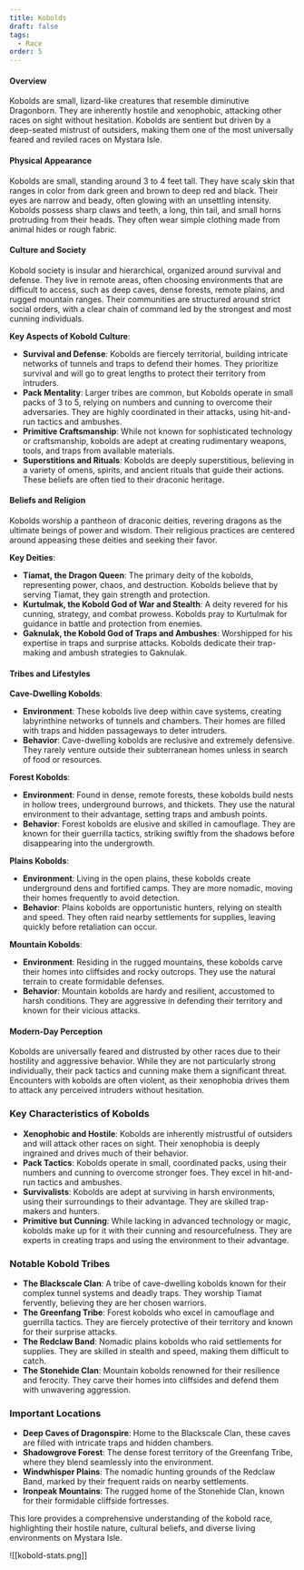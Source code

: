 ```yaml
---
title: Kobolds
draft: false
tags:
  - Race
order: 5
---
```

#### Overview

Kobolds are small, lizard-like creatures that resemble diminutive Dragonborn. They are inherently hostile and xenophobic, attacking other races on sight without hesitation. Kobolds are sentient but driven by a deep-seated mistrust of outsiders, making them one of the most universally feared and reviled races on Mystara Isle.

#### Physical Appearance

Kobolds are small, standing around 3 to 4 feet tall. They have scaly skin that ranges in color from dark green and brown to deep red and black. Their eyes are narrow and beady, often glowing with an unsettling intensity. Kobolds possess sharp claws and teeth, a long, thin tail, and small horns protruding from their heads. They often wear simple clothing made from animal hides or rough fabric.

#### Culture and Society

Kobold society is insular and hierarchical, organized around survival and defense. They live in remote areas, often choosing environments that are difficult to access, such as deep caves, dense forests, remote plains, and rugged mountain ranges. Their communities are structured around strict social orders, with a clear chain of command led by the strongest and most cunning individuals.

**Key Aspects of Kobold Culture**:

- **Survival and Defense**: Kobolds are fiercely territorial, building intricate networks of tunnels and traps to defend their homes. They prioritize survival and will go to great lengths to protect their territory from intruders.
- **Pack Mentality**: Larger tribes are common, but Kobolds operate in small packs of 3 to 5, relying on numbers and cunning to overcome their adversaries. They are highly coordinated in their attacks, using hit-and-run tactics and ambushes. 
- **Primitive Craftsmanship**: While not known for sophisticated technology or craftsmanship, kobolds are adept at creating rudimentary weapons, tools, and traps from available materials.
- **Superstitions and Rituals**: Kobolds are deeply superstitious, believing in a variety of omens, spirits, and ancient rituals that guide their actions. These beliefs are often tied to their draconic heritage.

#### Beliefs and Religion

Kobolds worship a pantheon of draconic deities, revering dragons as the ultimate beings of power and wisdom. Their religious practices are centered around appeasing these deities and seeking their favor.

**Key Deities**:

- **Tiamat, the Dragon Queen**: The primary deity of the kobolds, representing power, chaos, and destruction. Kobolds believe that by serving Tiamat, they gain strength and protection.
- **Kurtulmak, the Kobold God of War and Stealth**: A deity revered for his cunning, strategy, and combat prowess. Kobolds pray to Kurtulmak for guidance in battle and protection from enemies.
- **Gaknulak, the Kobold God of Traps and Ambushes**: Worshipped for his expertise in traps and surprise attacks. Kobolds dedicate their trap-making and ambush strategies to Gaknulak.

#### Tribes and Lifestyles

**Cave-Dwelling Kobolds**:
- **Environment**: These kobolds live deep within cave systems, creating labyrinthine networks of tunnels and chambers. Their homes are filled with traps and hidden passageways to deter intruders.
- **Behavior**: Cave-dwelling kobolds are reclusive and extremely defensive. They rarely venture outside their subterranean homes unless in search of food or resources.

**Forest Kobolds**:
- **Environment**: Found in dense, remote forests, these kobolds build nests in hollow trees, underground burrows, and thickets. They use the natural environment to their advantage, setting traps and ambush points.
- **Behavior**: Forest kobolds are elusive and skilled in camouflage. They are known for their guerrilla tactics, striking swiftly from the shadows before disappearing into the undergrowth.

**Plains Kobolds**:
- **Environment**: Living in the open plains, these kobolds create underground dens and fortified camps. They are more nomadic, moving their homes frequently to avoid detection.
- **Behavior**: Plains kobolds are opportunistic hunters, relying on stealth and speed. They often raid nearby settlements for supplies, leaving quickly before retaliation can occur.

**Mountain Kobolds**:
- **Environment**: Residing in the rugged mountains, these kobolds carve their homes into cliffsides and rocky outcrops. They use the natural terrain to create formidable defenses.
- **Behavior**: Mountain kobolds are hardy and resilient, accustomed to harsh conditions. They are aggressive in defending their territory and known for their vicious attacks.

#### Modern-Day Perception

Kobolds are universally feared and distrusted by other races due to their hostility and aggressive behavior. While they are not particularly strong individually, their pack tactics and cunning make them a significant threat. Encounters with kobolds are often violent, as their xenophobia drives them to attack any perceived intruders without hesitation.

### Key Characteristics of Kobolds

- **Xenophobic and Hostile**: Kobolds are inherently mistrustful of outsiders and will attack other races on sight. Their xenophobia is deeply ingrained and drives much of their behavior.
- **Pack Tactics**: Kobolds operate in small, coordinated packs, using their numbers and cunning to overcome stronger foes. They excel in hit-and-run tactics and ambushes.
- **Survivalists**: Kobolds are adept at surviving in harsh environments, using their surroundings to their advantage. They are skilled trap-makers and hunters.
- **Primitive but Cunning**: While lacking in advanced technology or magic, kobolds make up for it with their cunning and resourcefulness. They are experts in creating traps and using the environment to their advantage.

### Notable Kobold Tribes

- **The Blackscale Clan**: A tribe of cave-dwelling kobolds known for their complex tunnel systems and deadly traps. They worship Tiamat fervently, believing they are her chosen warriors.
- **The Greenfang Tribe**: Forest kobolds who excel in camouflage and guerrilla tactics. They are fiercely protective of their territory and known for their surprise attacks.
- **The Redclaw Band**: Nomadic plains kobolds who raid settlements for supplies. They are skilled in stealth and speed, making them difficult to catch.
- **The Stonehide Clan**: Mountain kobolds renowned for their resilience and ferocity. They carve their homes into cliffsides and defend them with unwavering aggression.

### Important Locations

- **Deep Caves of Dragonspire**: Home to the Blackscale Clan, these caves are filled with intricate traps and hidden chambers.
- **Shadowgrove Forest**: The dense forest territory of the Greenfang Tribe, where they blend seamlessly into the environment.
- **Windwhisper Plains**: The nomadic hunting grounds of the Redclaw Band, marked by their frequent raids on nearby settlements.
- **Ironpeak Mountains**: The rugged home of the Stonehide Clan, known for their formidable cliffside fortresses.

This lore provides a comprehensive understanding of the kobold race, highlighting their hostile nature, cultural beliefs, and diverse living environments on Mystara Isle.

![[kobold-stats.png]]

